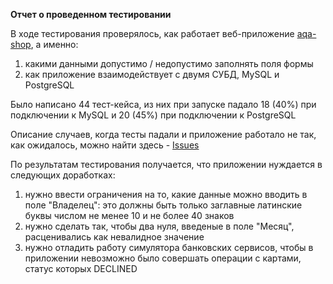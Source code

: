 **Отчет о проведенном тестировании**

В ходе тестирования проверялось, как работает веб-приложение [aqa-shop](https://github.com/netology-code/qa-diploma/blob/master/aqa-shop.jar), а именно:
1) какими данными допустимо / недопустимо заполнять поля формы
2) как приложение взаимодействует с двумя СУБД, MySQL и PostgreSQL 

Было написано 44 тест-кейса, из них при запуске падало 18 (40%) при подключении к MySQL и 20 (45%) при подключении к PostgreSQL

Описание случаев, когда тесты падали и приложение работало не так, как ожидалось, можно найти здесь - [Issues](https://github.com/pullulus/diploma/issues)

По результатам тестирования получается, что приложении нуждается в следующих доработках:

1. нужно ввести ограничения на то, какие данные можно вводить в поле "Владелец": это должны быть только заглавные латинские буквы числом не менее 10 и не более 40 знаков
2. нужно сделать так, чтобы два нуля, введеные в поле "Месяц", расценивались как невалидное значение
3. нужно отладить работу симулятора банковских сервисов, чтобы в приложении невозможно было совершать операции с картами, статус которых DECLINED